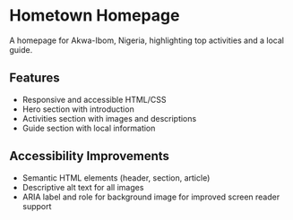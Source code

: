 # Hometown Homepage

A homepage for Akwa-Ibom, Nigeria, highlighting top activities and a local guide.

## Features

- Responsive and accessible HTML/CSS
- Hero section with introduction
- Activities section with images and descriptions
- Guide section with local information

## Accessibility Improvements

- Semantic HTML elements (header, section, article)
- Descriptive alt text for all images
- ARIA label and role for background image for improved screen reader support